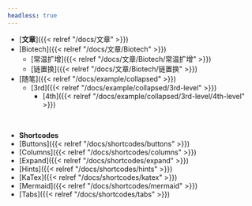 ```yaml
---
headless: true
---
```


- [**文章**]({{< relref "/docs/文章" >}})
- [Biotech]({{< relref "/docs/文章/Biotech" >}})
  - [常温扩增]({{< relref "/docs/文章/Biotech/常温扩增" >}})
  - [链置换]({{< relref "/docs/文章/Biotech/链置换" >}})
- [随笔]({{< relref "/docs/example/collapsed" >}})
  - [3rd]({{< relref "/docs/example/collapsed/3rd-level" >}})
    - [4th]({{< relref "/docs/example/collapsed/3rd-level/4th-level" >}})
<br />

- **Shortcodes**
- [Buttons]({{< relref "/docs/shortcodes/buttons" >}})
- [Columns]({{< relref "/docs/shortcodes/columns" >}})
- [Expand]({{< relref "/docs/shortcodes/expand" >}})
- [Hints]({{< relref "/docs/shortcodes/hints" >}})
- [KaTex]({{< relref "/docs/shortcodes/katex" >}})
- [Mermaid]({{< relref "/docs/shortcodes/mermaid" >}})
- [Tabs]({{< relref "/docs/shortcodes/tabs" >}})
<br />